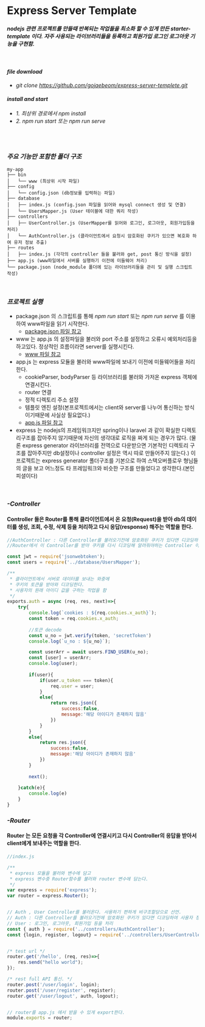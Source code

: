 # Express Server Template
#### *nodejs 관련 프로젝트를 만들때 반복되는 작업들을 최소화 할 수 있게 만든 starter-template 이다. 자주 사용되는 라이브러리들을 등록하고 회원가입 로그인 로그아웃 기능을 구현함.*
<br/>

#### _file download_
-  _git clone https://github.com/gojaebeom/express-server-templete.git_
#### _install and start_
-  _1. 최상위 경로에서 npm install_
-  _2. npm run start 또는 npm run serve_
<br/>
<br/>

### _주요 기능만 포함한 폴더 구조_
```
my-app
├── bin
│   └── www (최상위 시작 파일)
├── config
│   └── config.json (db정보를 입력하는 파일)
├── database
│   ├── index.js (config.json 파일을 읽어와 mysql connect 생성 및 연결)
│   └── UsersMapper.js (User 테이블에 대한 쿼리 작성)
├── controllers
│   ├── UserController.js (UserMapper를 읽어와 로그인, 로그아웃, 회원가입등을 처리)
│   └── AuthController.js (클라이언트에서 요청시 암호화된 쿠키가 있으면 복호화 하여 유저 정보 추출)
├── routes
│   ├── index.js (각각의 controller 들을 불러와 get, post 통신 방식을 설정)
├── app.js (www파일에서 서버를 실행하기 이전에 미들웨어 처리)
└── package.json (node_module 폴더에 있는 라이브러리들을 관리 및 실행 스크립트 작성)
```
<br/>

### _프로젝트 실행_
-  package.json 의 스크립트를 통해 *npm run start* 또는 _npm run serve_ 를 이용하여 www파일을 읽기 시작한다.
    - [package.json 파일 참고](https://github.com/gojaebeom/express-server-templete/blob/master/package.json)
-  www 는 app.js 의 설정파일을 불러와 port 주소를 설정하고 오류시 예외처리등을 하고있다. 정상적인 흐름이라면 server를 실행시킨다.
    - [www 파일 참고](https://github.com/gojaebeom/express-server-templete/blob/master/bin/www)
-  app.js 는 express 모듈을 불러와 www파일에 보내기 이전에 미들웨어들을 처리한다.
    - cookieParser, bodyParser 등 라이브러리를 불러와 가저온 express 객체에 연결시킨다.
    - router 연결
    - 정적 디렉토리 주소 설정
    - 템플릿 엔진 설정(본프로젝트에서는 client와 server를 나누어 통신하는 방식이기때문에 사실상 필요없다.)
    - [app.js 파일 참고](https://github.com/gojaebeom/express-server-templete/blob/master/app.js)
-  express 는 nodejs의 프레임워크지만 spring이나 laravel 과 같이 확실한 디렉토리구조를 잡아주지 않기때문에 자신의 생각대로 로직을 짜게 되는 경우가 많다. (물론 express generator 라이브러리를 전역으로 다운받으면 기본적인 디렉토리 구조를 잡아주지만 db설정이나 controller 설정은 역시 따로 만들어주지 않는다.) 이 프로젝트는 express generator 폴더구조를 기본으로 하여 스택오버플로우 형님들의 글을 보고 어느정도 타 프레임워크와 비슷한 구조를 만들었다고 생각한다.(본인피셜이다)
<br/>

### _-Controller_
#### Controller 들은 Router를 통해 클라이언트에서 온 요청(Request)을 받아 db의 데이터를 생성, 조회, 수정, 삭제 등을 처리하고 다시 응답(response) 해주는 역할을 한다.
```javascript
//AuthController : 다른 Controller를 불러오기전에 암호화된 쿠키가 있다면 디코딩하여 사용자 정보를 받아오는 기능.
//Router에서 이 Controller를 받아 쿠키를 다시 디코딩해 알려줘야하는 Controller 이전에 미들웨어로 사용시킨다.

const jwt = require('jsonwebtoken');
const users = require('../database/UsersMapper');

/**
 * 클라이언트에서 서버로 데이터를 보내는 와중에 
 * 쿠키의 토큰을 받아와 디코딩한다. 
 * 사용자의 원래 아이디 값을 구하는 작업을 함
 */
exports.auth = async (req, res, next)=>{
    try{
        console.log(`cookies : ${req.cookies.x_auth}`);
        const token = req.cookies.x_auth;
        
        //토큰 decode
        const u_no = jwt.verify(token, 'secretToken')
        console.log(`u_no : ${u_no}`);

        const userArr = await users.FIND_USER(u_no);
        const [user] = userArr;
        console.log(user);
    
        if(user){
            if(user.u_token === token){
                req.user = user;
            }
            else{
                return res.json({
                    success:false,
                    message:'해당 아이디가 존재하지 않음'
                })
            }
        }
        else{
            return res.json({
                success:false,
                message:'해당 아이디가 존재하지 않음'
            })
        }
    
        next();
    
    }catch(e){
        console.log(e)
    }
}
```

### _-Router_
#### Router 는 모든 요청을 각 Controller에 연결시키고 다시 Controller의 응답을 받아서 client에게 보내주는 역할을 한다.
```javascript
//index.js

/**
 * express 모듈을 불러와 변수에 담고 
 * express 변수중 Router함수를 불러와 router 변수에 담는다.
 */
var express = require('express');
var router = express.Router();


// Auth , User Controller를 불러온다. 사용하기 편하게 비구조할당으로 선언.
// Auth : 다른 Controller를 불러오기전에 암호화된 쿠키가 있다면 디코딩하여 사용자 정보를 받아오는 기능.
// User : 로그인, 로그아웃, 회원가입 등을 처리 
const { auth } = require('../controllers/AuthController');
const {login, register, logout} = require('../controllers/UserController');


/* test url */
router.get('/hello', (req, res)=>{
    res.send("hello world");
});

/* rest full API 통신. */
router.post('/user/login', login);
router.post('/user/register', register);
router.get('/user/logout', auth, logout);


// router를 app.js 에서 받을 수 있게 export한다.
module.exports = router;
```

